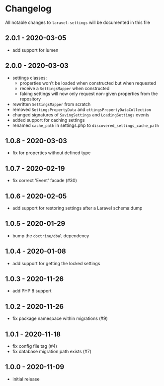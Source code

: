 # Changelog

All notable changes to `laravel-settings` will be documented in this file

## 2.0.1 - 2020-03-05

- add support for lumen

## 2.0.0 - 2020-03-03

- settings classes:
    - properties won't be loaded when constructed but when requested
    - receive a `SettingsMapper` when constructed
    - faking settings will now only request non-given properties from the repository
- rewritten `SettingsMapper` from scratch
- removed `SettingsPropertyData` and `ettingsPropertyDataCollection`
- changed signatures of `SavingSettings` and `LoadingSettings` events
- added support for caching settings
- renamed `cache_path` in settings.php to `discovered_settings_cache_path`

## 1.0.8 - 2020-03-03

- fix for properties without defined type

## 1.0.7 - 2020-02-19

- fix correct 'Event' facade (#30)

## 1.0.6 - 2020-02-05

- add support for restoring settings after a Laravel schema:dump

## 1.0.5 - 2020-01-29

- bump the `doctrine/dbal` dependency

## 1.0.4 - 2020-01-08

- add support for getting the locked settings

## 1.0.3 - 2020-11-26

- add PHP 8 support

## 1.0.2 - 2020-11-26

- fix package namespace within migrations (#9)

## 1.0.1 - 2020-11-18

- fix config file tag (#4)
- fix database migration path exists (#7)

## 1.0.0 - 2020-11-09

- initial release
